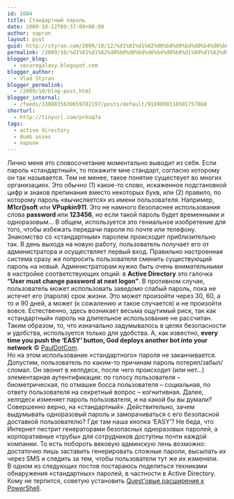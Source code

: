 ```yaml
---
id: 1084
title: Стандартный пароль
date: 2009-10-12T09:37:00+00:00
author: sapran
layout: post
guid: http://styran.com/2009/10/12/%d1%81%d1%82%d0%b0%d0%bd%d0%b4%d0%b0%d1%80%d1%82%d0%bd%d1%8b%d0%b9-%d0%bf%d0%b0%d1%80%d0%be%d0%bb%d1%8c/
permalink: /2009/10/%d1%81%d1%82%d0%b0%d0%bd%d0%b4%d0%b0%d1%80%d1%82%d0%bd%d1%8b%d0%b9-%d0%bf%d0%b0%d1%80%d0%be%d0%bb%d1%8c/
blogger_blog:
  - securegalaxy.blogspot.com
blogger_author:
  - Vlad Styran
blogger_permalink:
  - /2009/10/blog-post.html
blogger_internal:
  - /feeds/3388835630659782197/posts/default/9189890118501757860
shorturl:
  - http://tinyurl.com/prkuq7a
tags:
  - active directory
  - dumb asses
  - пароли
---
```

<div>
</div>

<div>
  Лично меня это словосочетание моментально выводит из себя. Если пароль «стандартный», то покажите мне стандарт, согласно которому он так называется.&nbsp;Тем не менее, такое понятие существует во многих организациях. Это обычно (1) какое-то слово, искаженное подстановкой цифр и знаков препинания вместо некоторых букв, или (2) правило, по которому пароль «вычисляется» из имени пользователя. Например, <b>M1cr()soft</b> или <b>VPupkin911</b>. Это не намного безопаснее использования слова <b>password </b>или <b>123456</b>, но если такой пароль будет временными и одноразовым… В общем, используется это гениальное изобретение для того, чтобы избежать передачи пароля по почте или телефону.
</div>

<div>
</div>

<div>
  Знакомство со «стандартным» паролем происходит приблизительно так. В день выхода на новую работу, пользователь получает его от администратора и осуществляет первый вход. Правильно настроенная система сразу же попросить пользователя сменить существующий пароль на новый. Администраторам нужно быть очень внимательными в настройке соответствующих опций: в <b>Active Directory</b> это галочка <b>“User must change password at next logon”</b>. В противном случае, пользователь может использовать заведомо слабый пароль, пока не истечет его (пароля) срок жизни. Это может произойти через 30, 60, а то и 90 дней, а может (к сожалению и такое случается) и не произойти вовсе. Естественно, здесь возникает весьма ощутимый риск, так как «стандартный» пароль на длительное использование не рассчитан. Таким образом, то, что изначально задумывалось в целях безопасности и удобства, используется только для удобства. А, как известно, <b>every time you push the ‘EASY’ button, God deploys another bot into your network</b> © <a href="http://pauldotcom.com/">PaulDotCom</a>.
</div>

<div>
</div>

<div>
  Но на этом использование «стандартного» пароля не заканчивается. Допустим, пользователь по каким-то причинам пароль потерял/забыл/сломал. Он звонит в хелпдеск, после чего происходит (или нет…) элементарная аутентификация: по голосу пользователя – биометрическая, по отмашке босса пользователя – социальная, по ответу пользователя на секретный вопрос – когнитивная. Далее, хелпдеск изменяет пароль пользователя, и на какой бы вы думали? Совершенно верно, на «стандартный». Действительно, зачем выдумывать одноразовый пароль и заморачиваться с его безопасной доставкой пользователю? Где там наша кнопка ‘EASY’? Не беда, что Интернет пестрит генераторами безопасных одноразовых паролей, а корпоративные «трубы» для сотрудников доступны почти каждой компании. То есть побороть вековую админскую лень возможно: достаточно лишь заставить генерировать сложные пароли, высылать их через SMS и следить за тем, чтобы пользователи тут же их изменяли.
</div>

<div>
</div>

<div>
  В одном из следующих постов постараюсь поделиться техниками обнаружения «стандартных» паролей, в частности в Active Directory. Кому не терпится, советую установить <a href="http://www.quest.com/powershell/activeroles-server.aspx">Quest’овые расширения к PowerShell</a>.
</div>

<div class="addtoany_share_save_container addtoany_content_bottom">
  <div class="a2a_kit a2a_kit_size_32 addtoany_list a2a_target" id="wpa2a_57">
    <a class="a2a_button_facebook" href="http://www.addtoany.com/add_to/facebook?linkurl=https%3A%2F%2Fblog.styran.com%2F2009%2F10%2F%25d1%2581%25d1%2582%25d0%25b0%25d0%25bd%25d0%25b4%25d0%25b0%25d1%2580%25d1%2582%25d0%25bd%25d1%258b%25d0%25b9-%25d0%25bf%25d0%25b0%25d1%2580%25d0%25be%25d0%25bb%25d1%258c%2F&linkname=%D0%A1%D1%82%D0%B0%D0%BD%D0%B4%D0%B0%D1%80%D1%82%D0%BD%D1%8B%D0%B9%20%D0%BF%D0%B0%D1%80%D0%BE%D0%BB%D1%8C" title="Facebook" rel="nofollow" target="_blank"></a><a class="a2a_button_twitter" href="http://www.addtoany.com/add_to/twitter?linkurl=https%3A%2F%2Fblog.styran.com%2F2009%2F10%2F%25d1%2581%25d1%2582%25d0%25b0%25d0%25bd%25d0%25b4%25d0%25b0%25d1%2580%25d1%2582%25d0%25bd%25d1%258b%25d0%25b9-%25d0%25bf%25d0%25b0%25d1%2580%25d0%25be%25d0%25bb%25d1%258c%2F&linkname=%D0%A1%D1%82%D0%B0%D0%BD%D0%B4%D0%B0%D1%80%D1%82%D0%BD%D1%8B%D0%B9%20%D0%BF%D0%B0%D1%80%D0%BE%D0%BB%D1%8C" title="Twitter" rel="nofollow" target="_blank"></a><a class="a2a_button_google_plus" href="http://www.addtoany.com/add_to/google_plus?linkurl=https%3A%2F%2Fblog.styran.com%2F2009%2F10%2F%25d1%2581%25d1%2582%25d0%25b0%25d0%25bd%25d0%25b4%25d0%25b0%25d1%2580%25d1%2582%25d0%25bd%25d1%258b%25d0%25b9-%25d0%25bf%25d0%25b0%25d1%2580%25d0%25be%25d0%25bb%25d1%258c%2F&linkname=%D0%A1%D1%82%D0%B0%D0%BD%D0%B4%D0%B0%D1%80%D1%82%D0%BD%D1%8B%D0%B9%20%D0%BF%D0%B0%D1%80%D0%BE%D0%BB%D1%8C" title="Google+" rel="nofollow" target="_blank"></a><a class="a2a_button_linkedin" href="http://www.addtoany.com/add_to/linkedin?linkurl=https%3A%2F%2Fblog.styran.com%2F2009%2F10%2F%25d1%2581%25d1%2582%25d0%25b0%25d0%25bd%25d0%25b4%25d0%25b0%25d1%2580%25d1%2582%25d0%25bd%25d1%258b%25d0%25b9-%25d0%25bf%25d0%25b0%25d1%2580%25d0%25be%25d0%25bb%25d1%258c%2F&linkname=%D0%A1%D1%82%D0%B0%D0%BD%D0%B4%D0%B0%D1%80%D1%82%D0%BD%D1%8B%D0%B9%20%D0%BF%D0%B0%D1%80%D0%BE%D0%BB%D1%8C" title="LinkedIn" rel="nofollow" target="_blank"></a><a class="a2a_dd addtoany_share_save" href="https://www.addtoany.com/share"></a>
  </div>
</div>